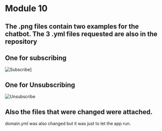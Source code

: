 # Module 10
## The .png files contain two examples for the chatbot. The 3 .yml files requested are also in the repository

## One for subscribing
![ Subscribe](https://picc.io/VoDyIEC.PNG)]
## One for Unsubscribing
![ Unsubscribe](https://picc.io/WL9YQJD.PNG)
## Also the files that were changed were attached.
domain.yml was also changed but it was just to let the app run.
